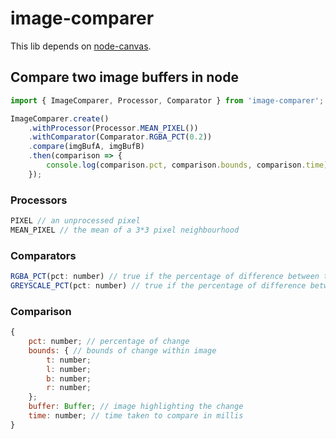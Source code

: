 # image-comparer

This lib depends on [node-canvas](https://github.com/Automattic/node-canvas/wiki/_pages).

## Compare two image buffers in node

```js
import { ImageComparer, Processor, Comparator } from 'image-comparer';

ImageComparer.create()
    .withProcessor(Processor.MEAN_PIXEL())
    .withComparator(Comparator.RGBA_PCT(0.2))
    .compare(imgBufA, imgBufB)
    .then(comparison => {
        console.log(comparison.pct, comparison.bounds, comparison.time);
    });
```

### Processors

```js
PIXEL // an unprocessed pixel
MEAN_PIXEL // the mean of a 3*3 pixel neighbourhood
```

### Comparators

```js
RGBA_PCT(pct: number) // true if the percentage of difference between the RGBA values of two pixels is greater than the given pct
GREYSCALE_PCT(pct: number) // true if the percentage of difference between the greyscale value of two pixels is greater than the given pct
```

### Comparison

```js
{
    pct: number; // percentage of change
    bounds: { // bounds of change within image
        t: number;
        l: number;
        b: number;
        r: number;
    };
    buffer: Buffer; // image highlighting the change
    time: number; // time taken to compare in millis
}
```